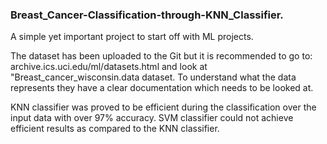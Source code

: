 ### Breast_Cancer-Classification-through-KNN_Classifier.

A simple yet important project to start off with ML projects. 

The dataset has been uploaded to the Git but it is recommended to go to:
archive.ics.uci.edu/ml/datasets.html and look at "Breast_cancer_wisconsin.data dataset. To understand what the data represents they have a clear documentation which needs to be looked at.

KNN classifier was proved to be efficient during the classification over the input data with over 97% accuracy.
SVM classifier could not achieve efficient results as compared to the KNN classifier.

